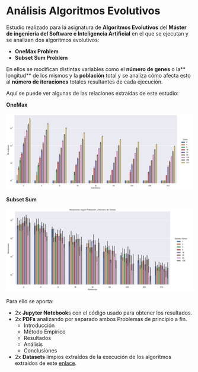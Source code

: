 # Análisis Algoritmos Evolutivos

Estudio realizado para la asignatura de **Algoritmos Evolutivos** del **Máster de ingeniería del Software e Inteligencia Artificial** en el que se ejecutan y se analizan dos algoritmos evolutivos:

- **OneMax Problem**
- **Subset Sum Problem**

En ellos se modifican distintas variables como el **número de genes** o la** longitud** de los mismos y la **población** total y se analiza cómo afecta esto al **número de iteraciones** totales resultantes de cada ejecución.

Aquí se puede ver algunas de las relaciones extraídas de este estudio:

**OneMax**

![](https://github.com/Matesanz/evolutiveAlgorithmsAnalysis/blob/master/graphs/oneMax/Iterations_vs_Individuos_vs_GN_2.png)

**Subset Sum**

![](https://github.com/Matesanz/evolutiveAlgorithmsAnalysis/blob/master/graphs/subsetSum/Iterations_vs_Individuos_vs_GN_2.png)

Para ello se aporta:

- 2x **Jupyter Notebook**s con el código usado para obtener los resultados.
- 2x  **PDFs** analizando por separado ambos Problemas de principio a fin.
	- Introducción
	- Método Empírico
	- Resultados
	- Análisis
	- Conclusiones
- 2x **Datasets** limpios extraídos de la execución de los algoritmos extraídos de este [enlace](http://neo.lcc.uma.es/software/ssga/index.php).
